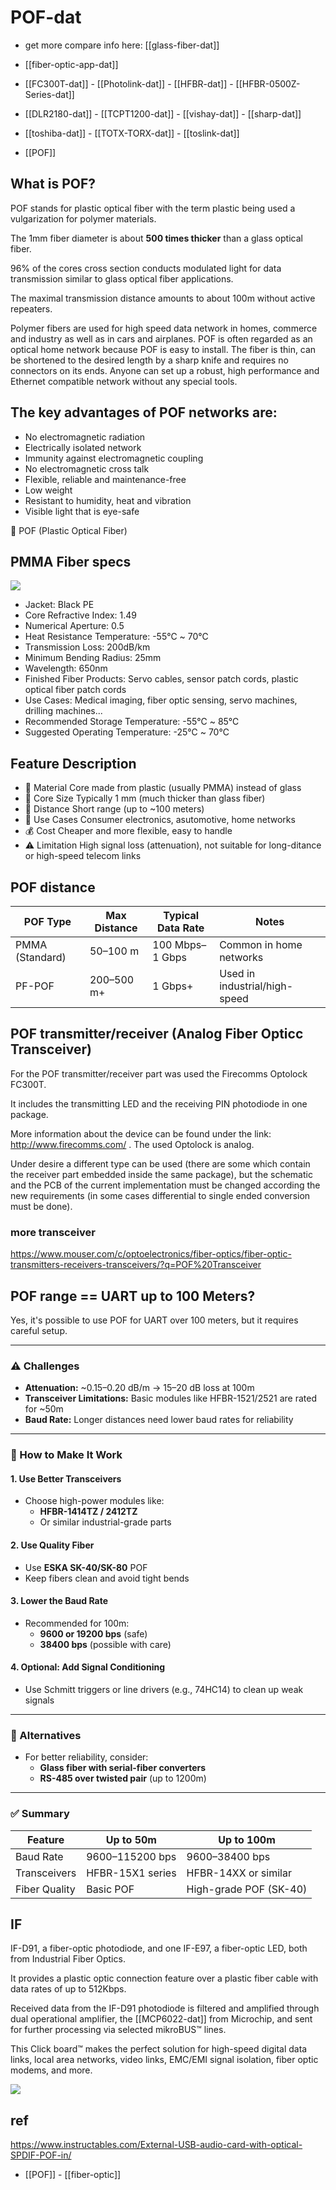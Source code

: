 
# POF-dat

- get more compare info here: [[glass-fiber-dat]]

- [[fiber-optic-app-dat]]

- [[FC300T-dat]] - [[Photolink-dat]] - [[HFBR-dat]] - [[HFBR-0500Z-Series-dat]] 

- [[DLR2180-dat]] - [[TCPT1200-dat]] - [[vishay-dat]] - [[sharp-dat]]

- [[toshiba-dat]] - [[TOTX-TORX-dat]] - [[toslink-dat]] 

- [[POF]]

## What is POF?

POF stands for plastic optical fiber with the term plastic being used a vulgarization for polymer materials.

The 1mm fiber diameter is about **500 times thicker** than a glass optical fiber. 

96% of the cores cross section conducts modulated light for data transmission similar to glass optical fiber applications. 

The maximal transmission distance amounts to about 100m without active repeaters. 

Polymer fibers are used for high speed data network in homes, commerce and industry as well as in cars and airplanes. POF is often regarded as an optical home network because POF is easy to install. The fiber is thin, can be shortened to the desired length by a sharp knife and requires no connectors on its ends. Anyone can set up a robust, high performance and Ethernet compatible network without any special tools.

## The key advantages of POF networks are:

- No electromagnetic radiation
- Electrically isolated network
- Immunity against electromagnetic coupling
- No electromagnetic cross talk
- Flexible, reliable and maintenance-free
- Low weight
- Resistant to humidity, heat and vibration
- Visible light that is eye-safe

🧵 POF (Plastic Optical Fiber)

## PMMA Fiber specs 

![](2025-04-22-14-24-56.png)

- Jacket: Black PE
- Core Refractive Index: 1.49
- Numerical Aperture: 0.5
- Heat Resistance Temperature: -55℃ ~ 70℃
- Transmission Loss: 200dB/km
- Minimum Bending Radius: 25mm
- Wavelength: 650nm
- Finished Fiber Products: Servo cables, sensor patch cords, plastic optical fiber patch cords
- Use Cases: Medical imaging, fiber optic sensing, servo machines, drilling machines...
- Recommended Storage Temperature: -55℃ ~ 85℃
- Suggested Operating Temperature: -25℃ ~ 70℃

## Feature	Description

- 🌟 Material	Core made from plastic (usually PMMA) instead of glass
- 📏 Core Size	Typically 1 mm (much thicker than glass fiber)
- 📡 Distance	Short range (up to ~100 meters)
- 🔌 Use Cases	Consumer electronics, asutomotive, home networks
- 💰 Cost	Cheaper and more flexible, easy to handle
- ⚠️ Limitation	High signal loss (attenuation), not suitable for long-ditance or high-speed telecom links

## POF distance 

| POF Type         | Max Distance | Typical Data Rate | Notes                          |
|------------------|--------------|-------------------|--------------------------------|
| PMMA (Standard)  | 50–100 m     | 100 Mbps–1 Gbps   | Common in home networks        |
| PF-POF           | 200–500 m+   | 1 Gbps+           | Used in industrial/high-speed  |


## POF transmitter/receiver (Analog Fiber Opticc Transceiver)


For the POF transmitter/receiver part was used the Firecomms Optolock FC300T. 

It includes the transmitting LED and the receiving PIN photodiode in one package. 

More information about the device can be found under the link: http://www.firecomms.com/ . The used Optolock is analog. 

Under desire a different type can be used (there are some which contain the receiver part embedded inside the same package), but the schematic and the PCB of the current implementation must be changed according the new requirements (in some cases differential to single ended conversion must be done).

### more transceiver 

https://www.mouser.com/c/optoelectronics/fiber-optics/fiber-optic-transmitters-receivers-transceivers/?q=POF%20Transceiver


## POF range == UART up to 100 Meters?

Yes, it's possible to use POF for UART over 100 meters, but it requires careful setup.

---

### ⚠️ Challenges

- **Attenuation:** ~0.15–0.20 dB/m → 15–20 dB loss at 100m
- **Transceiver Limitations:** Basic modules like HFBR-1521/2521 are rated for ~50m
- **Baud Rate:** Longer distances need lower baud rates for reliability

---

### 🔧 How to Make It Work

#### 1. Use Better Transceivers
- Choose high-power modules like:
  - **HFBR-1414TZ / 2412TZ**
  - Or similar industrial-grade parts

#### 2. Use Quality Fiber
- Use **ESKA SK-40/SK-80** POF
- Keep fibers clean and avoid tight bends

#### 3. Lower the Baud Rate
- Recommended for 100m:
  - **9600 or 19200 bps** (safe)
  - **38400 bps** (possible with care)

#### 4. Optional: Add Signal Conditioning
- Use Schmitt triggers or line drivers (e.g., 74HC14) to clean up weak signals

---

### 🧠 Alternatives
- For better reliability, consider:
  - **Glass fiber with serial-fiber converters**
  - **RS-485 over twisted pair** (up to 1200m)

---

### ✅ Summary

| Feature        | Up to 50m         | Up to 100m              |
|----------------|-------------------|--------------------------|
| Baud Rate      | 9600–115200 bps   | 9600–38400 bps           |
| Transceivers   | HFBR-15X1 series  | HFBR-14XX or similar     |
| Fiber Quality  | Basic POF         | High-grade POF (SK-40)   |


## IF

IF-D91, a fiber-optic photodiode, 
and one IF-E97, a fiber-optic LED, both from Industrial Fiber Optics. 

It provides a plastic optic connection feature over a plastic fiber cable with data rates of up to 512Kbps. 

Received data from the IF-D91 photodiode is filtered and amplified through dual operational amplifier, the [[MCP6022-dat]] from Microchip, and sent for further processing via selected mikroBUS™ lines. 

This Click board™ makes the perfect solution for high-speed digital data links, local area networks, video links, EMC/EMI signal isolation, fiber optic modems, and more.

![](2025-04-25-04-40-38.png)

## ref 

https://www.instructables.com/External-USB-audio-card-with-optical-SPDIF-POF-in/

- [[POF]] - [[fiber-optic]]
